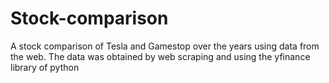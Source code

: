 # Stock-comparison
A stock comparison of Tesla and Gamestop over the years using data from the web. The data was obtained by web scraping and using the yfinance library of python
